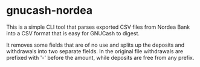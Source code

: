 # gnucash-nordea
This is a simple CLI tool that parses exported CSV files from Nordea Bank into a CSV format that is easy for GNUCash to digest.

It removes some fields that are of no use and splits up the deposits and withdrawals into two separate fields. In the original file withdrawals are prefixed with '-' before the amount, while deposits are free from any prefix.
